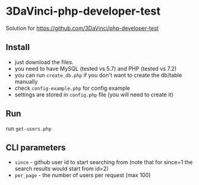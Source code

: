 # 3DaVinci-php-developer-test
Solution for https://github.com/3DaVinci/php-developer-test
## Install
- just download the files.
- you need to have MySQL (tested vs 5.7) and PHP (tested vs 7.2)
- you can run `create_db.php` if you don't want to create the db/table manually
- check `config-example.php` for config example
- settings are stored in `config.php` file (you will need to create it)
## Run
run `get-users.php`

## CLI parameters
- `since` - github user id to start searching from (note that for since=1 the search results would start from id=2)
- `per_page` - the number of users per request (max 100)
